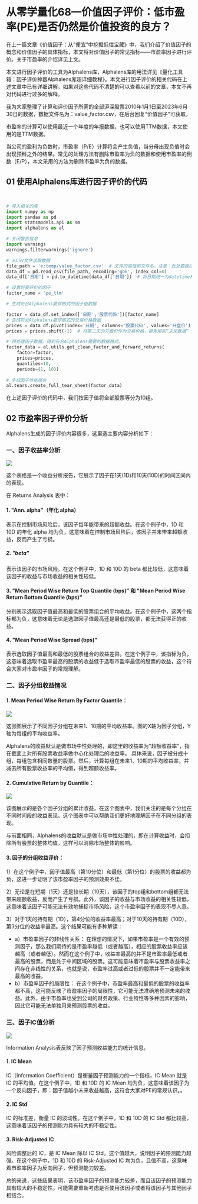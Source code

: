 # 从零学量化68—价值因子评价：低市盈率(PE)是否仍然是价值投资的良方？ 

在上一篇文章《价值因子：从“便宜”中挖掘低估宝藏》中，我们介绍了价值因子的概念和价值因子的具体指标，本文将对价值因子的常见指标——市盈率因子进行评价。关于市盈率的介绍详见上文。

本文进行因子评价的工具为Alphalens库，Alphalens库的用法详见《量化工具箱：因子评价神器Alphalens库超详细教程》。本文进行因子评价的相关代码在上述文章中已有详细讲解，如果对这些代码不清楚的可以查看以前的文章，本文不再对代码进行过多的解释。

我为大家整理了计算和评价因子所需的全部沪深股票2010年1月1日至2023年6月30日的数据，数据文件名为：value_factor.csv，在后台回复“价值因子”可获取。

市盈率的计算可以使用最近一个年度的年报数据，也可以使用TTM数据，本文使用的是TTM数据。

当公司的盈利为负数时，市盈率（P/E）计算将会产生负值，当分母出现负值时会出现预料之外的结果。常见的处理方法有删除市盈率为负的数据和使用市盈率的倒数（E/P），本文采用的方法为删除市盈率为负的数据。

## 01 使用Alphalens库进行因子评价的代码

```python 


# 导入相关的库
import numpy as np
import pandas as pd
import statsmodels.api as sm
import alphalens as al

# 关闭警告信息
import warnings
warnings.filterwarnings('ignore')

# 从CSV文件读取数据
file_path = 'e:temp/value_factor.csv'  # 文件的路径和文件名，注意：此处要换成你的文件地址
data_df = pd.read_csv(file_path, encoding='gbk', index_col=0) 
data_df['日期'] = pd.to_datetime(data_df['日期'])  # 将日期统一为datetime格式

# 设置将要评价的因子
factor_name = 'pe_ttm'

# 生成符合Alphalens要求格式的因子值数据

factor = data_df.set_index(['日期','股票代码'])[factor_name]
# 生成符合Alphalens要求格式的交易价格数据
prices = data_df.pivot(index='日期', columns='股票代码', values='开盘价')
prices = prices.shift(-1)  # 将第二天的开盘价作为交易价格，避免用到“未来数据”

# 预处理因子数据，得到符合Alphalens需要的数据格式。
factor_data = al.utils.get_clean_factor_and_forward_returns(
    factor=factor,
    prices=prices,
    quantiles=10,
    periods=(1, 10))
    
# 生成因子性能报告
al.tears.create_full_tear_sheet(factor_data)


```

在上述因子评价的代码中，我们按因子值将全部股票等分为10组。

## 02 市盈率因子评价分析
Alphalens生成的因子评价内容很多，这里选主要内容分析如下：
### 一、因子收益率分析

![](images/2024-02-06-18-41-39.png)

这个表格是一个收益分析报告，它展示了因子在1天(1D)和10天(10D)的时间区间内的表现。

在 Returns Analysis 表中：

#### 1. "Ann. alpha"（年化 alpha）
表示在控制市场风险后，该因子每年能带来的超额收益。在这个例子中，1D 和 10D 的年化 alpha 均为负，这意味着在控制市场风险后，该因子并未带来超额收益，反而产生了亏损。
##### 2. "beta" 
表示该因子的市场风险。在这个例子中，1D 和 10D 的 beta 都比较低，这意味着该因子的收益与市场收益的相关性较低。
#### 3. "Mean Period Wise Return Top Quantile (bps)" 和 "Mean Period Wise Return Bottom Quantile (bps)" 
分别表示选取因子值最高和最低的股票组合的平均收益。在这个例子中，这两个指标都为负，这意味着无论是选取因子值最高还是最低的股票，都无法获得正的收益。
#### 4. "Mean Period Wise Spread (bps)" 
表示选取因子值最高和最低的股票组合的收益差异。在这个例子中，该指标为负，这意味着选取市盈率最高的股票的收益低于选取市盈率最低的股票的收益，这个符合大家对市盈率因子的常规理解。

### 二、因子分组收益情况
#### 1. Mean Period Wise Return By Factor Quantile：

![](images/2024-02-06-18-43-03.png)

这张图展示了不同因子分组在未来1、10期的平均收益率。图的X轴为因子分组，Y轴为每组的平均收益率。

Alphalens的收益默认是做市场中性处理的，即这里的收益率为"超额收益率"，指在截面上对所有股票收益率做中心化处理后的收益率。
具体来说，因子被分成十组，每组包含相同数量的股票。然后，计算每组在未来1、10期的平均收益率，并减去所有股票收益率的平均值，得到超额收益率。
#### 2. Cumulative Return by Quantile：

![](images/2024-02-06-18-44-36.png)

该图展示的是各个因子分组的累计收益。在这个图表中，我们关注的是每个分组在不同时间段的收益表现。这个图表中可以帮助我们更好地理解因子在不同分组的表现。

与前面相同，Alphalens的收益默认是做市场中性处理的，即在计算收益时，会扣除所有股票的整体均值，这样可以消除市场整体的影响。
#### 3. 因子的分组收益评价：

1）在这个例子中，因子值最高（第10分位）和最低（第1分位）的股票的收益都为负，这进一步证明了该市盈率因子的预测效果不佳。

2）无论是在短期（1天）还是较长期（10天），该因子的top组和bottom组都无法带来超额收益，反而产生了亏损。此外，该因子的收益与市场收益的相关性较低，这意味着该因子可能无法有效地捕捉市场风险，这个市盈率因子的表现不尽人意。

3）对于1天的持有期（1D），第4分位的收益率最高；对于10天的持有期（10D），第3分位的收益率最高。这个结果可能有多种解读：

- a）市盈率因子的非线性关系：
在理想的情况下，如果市盈率是一个有效的预测因子，那么我们期待的是市盈率越低（或者越高），相应的股票收益率应该越高（或者越低）。然而在这个例子中，收益率最高的并不是市盈率最低或者最高的股票，而是处于中间区域的股票。这可能意味着市盈率与股票收益率之间存在非线性的关系，也就是说，市盈率过高或者过低的股票并不一定能带来最高的收益。
- b）市盈率因子的局限性：
在这个例子中，市盈率最高和最低的股票的收益率都不高，这可能反映了市盈率因子的局限性，它可能无法准确地预测未来的收益。此外，由于市盈率也受到公司的财务政策、行业特性等多种因素的影响，因此它可能无法单独用来预测股票的收益。
### 三、因子IC值分析

![](images/2024-02-06-18-46-48.png)

Information Analysis表反映了因子预测收益能力的统计信息。
#### 1. IC Mean
IC（Information Coefficient）是衡量因子预测能力的一个指标，IC Mean 就是 IC 的平均值。在这个例子中，1D 和 10D 的 IC Mean 均为负，这意味着该因子为一个反向因子，即：因子值越小未来收益越高，这符合大家对PE的常规认识。。
#### 2. IC Std
IC 的标准差，衡量 IC 的波动性。在这个例子中，1D 和 10D 的 IC Std 都比较高，这意味着该因子的预测能力具有较大的不稳定性。
#### 3. Risk-Adjusted IC
风险调整后的 IC，是 IC Mean 除以 IC Std。这个值越大，说明因子的预测能力越强。在这个例子中，1D 和 10D 的 Risk-Adjusted IC 均为负，且值不高，这意味着市盈率因子为反向因子，但预测能力较差。

总的来说，这些结果表明，该市盈率因子的预测能力较差，而且该因子的预测能力具有较大的不稳定性。可能需要重新考虑是否使用该因子或者将该因子与其他因子相结合。